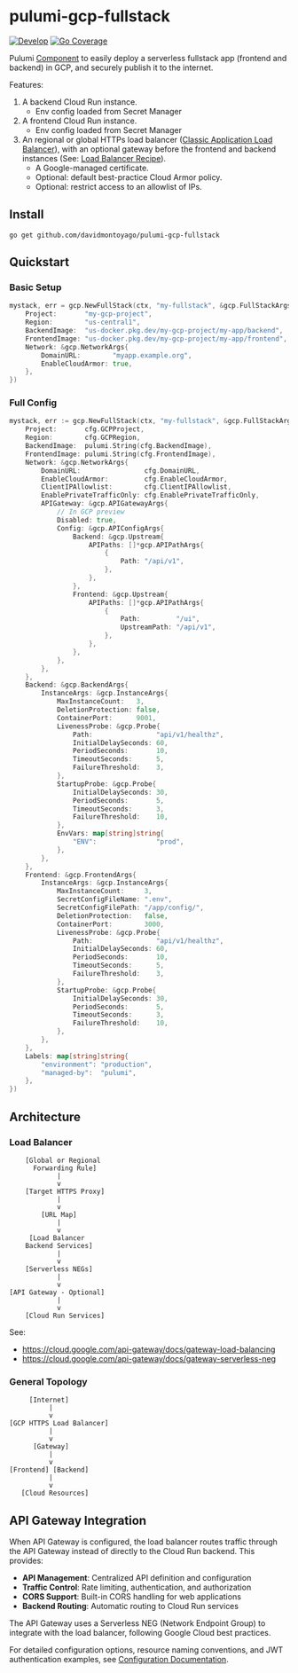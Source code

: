 # pulumi-gcp-fullstack

[![Develop](https://github.com/davidmontoyago/pulumi-gcp-fullstack/actions/workflows/develop.yaml/badge.svg)](https://github.com/davidmontoyago/pulumi-gcp-fullstack/actions/workflows/develop.yaml)
[![Go Coverage](https://github.com/davidmontoyago/pulumi-gcp-pullstack/wiki/coverage.svg)](https://raw.githack.com/wiki/davidmontoyago/pulumi-gcp-fullstack/coverage.html)

Pulumi [Component](https://www.pulumi.com/docs/concepts/resources/components/#component-resources) to easily deploy a serverless fullstack app (frontend and backend) in GCP, and securely publish it to the internet.

Features:

1. A backend Cloud Run instance.
    - Env config loaded from Secret Manager
1. A frontend Cloud Run instance.
    - Env config loaded from Secret Manager
2. An regional or global HTTPs load balancer ([Classic Application Load Balancer](https://cloud.google.com/load-balancing/docs/https#global-classic-connections)), with an optional gateway before the frontend and backend instances (See: [Load Balancer Recipe](#load-balancer-recipe)).
    - A Google-managed certificate.
    - Optional: default best-practice Cloud Armor policy.
    - Optional: restrict access to an allowlist of IPs.

## Install

```
go get github.com/davidmontoyago/pulumi-gcp-fullstack
```

## Quickstart

### Basic Setup

```go
mystack, err = gcp.NewFullStack(ctx, "my-fullstack", &gcp.FullStackArgs{
    Project:       "my-gcp-project",
    Region:        "us-central1",
    BackendImage:  "us-docker.pkg.dev/my-gcp-project/my-app/backend",
    FrontendImage: "us-docker.pkg.dev/my-gcp-project/my-app/frontend",
    Network: &gcp.NetworkArgs{
        DomainURL:        "myapp.example.org",
        EnableCloudArmor: true,
    },
})
```

### Full Config

```go
mystack, err := gcp.NewFullStack(ctx, "my-fullstack", &gcp.FullStackArgs{
    Project:       cfg.GCPProject,
    Region:        cfg.GCPRegion,
    BackendImage:  pulumi.String(cfg.BackendImage),
    FrontendImage: pulumi.String(cfg.FrontendImage),
    Network: &gcp.NetworkArgs{
        DomainURL:                cfg.DomainURL,
        EnableCloudArmor:         cfg.EnableCloudArmor,
        ClientIPAllowlist:        cfg.ClientIPAllowlist,
        EnablePrivateTrafficOnly: cfg.EnablePrivateTrafficOnly,
        APIGateway: &gcp.APIGatewayArgs{
            // In GCP preview
            Disabled: true,
            Config: &gcp.APIConfigArgs{
                Backend: &gcp.Upstream{
                    APIPaths: []*gcp.APIPathArgs{
                        {
                            Path: "/api/v1",
                        },
                    },
                },
                Frontend: &gcp.Upstream{
                    APIPaths: []*gcp.APIPathArgs{
                        {
                            Path:         "/ui",
                            UpstreamPath: "/api/v1",
                        },
                    },
                },
            },
        },
    },
    Backend: &gcp.BackendArgs{
        InstanceArgs: &gcp.InstanceArgs{
            MaxInstanceCount:   3,
            DeletionProtection: false,
            ContainerPort:      9001,
            LivenessProbe: &gcp.Probe{
                Path:                "api/v1/healthz",
                InitialDelaySeconds: 60,
                PeriodSeconds:       10,
                TimeoutSeconds:      5,
                FailureThreshold:    3,
            },
            StartupProbe: &gcp.Probe{
                InitialDelaySeconds: 30,
                PeriodSeconds:       5,
                TimeoutSeconds:      3,
                FailureThreshold:    10,
            },
            EnvVars: map[string]string{
                "ENV":               "prod",
            },
        },
    },
    Frontend: &gcp.FrontendArgs{
        InstanceArgs: &gcp.InstanceArgs{
            MaxInstanceCount:     3,
            SecretConfigFileName: ".env",
            SecretConfigFilePath: "/app/config/",
            DeletionProtection:   false,
            ContainerPort:        3000,
            LivenessProbe: &gcp.Probe{
                Path:                "api/v1/healthz",
                InitialDelaySeconds: 60,
                PeriodSeconds:       10,
                TimeoutSeconds:      5,
                FailureThreshold:    3,
            },
            StartupProbe: &gcp.Probe{
                InitialDelaySeconds: 30,
                PeriodSeconds:       5,
                TimeoutSeconds:      3,
                FailureThreshold:    10,
            },
        },
    },
    Labels: map[string]string{
        "environment": "production",
        "managed-by":  "pulumi",
    },
})
```

## Architecture

### Load Balancer

```
    [Global or Regional
      Forwarding Rule]
            |
            v
    [Target HTTPS Proxy]
            |
            v
        [URL Map]
            |
            v
     [Load Balancer
    Backend Services]
            |
            v
    [Serverless NEGs]
            |
            v
[API Gateway - Optional]
            |
            v
    [Cloud Run Services]

```

See:
- https://cloud.google.com/api-gateway/docs/gateway-load-balancing
- https://cloud.google.com/api-gateway/docs/gateway-serverless-neg


### General Topology

```
     [Internet]
          |
          v
[GCP HTTPS Load Balancer]
          |
          v
      [Gateway]
          |
          v
[Frontend] [Backend]
          |
          v
   [Cloud Resources]
```

## API Gateway Integration

When API Gateway is configured, the load balancer routes traffic through the API Gateway instead of directly to the Cloud Run backend. This provides:

- **API Management**: Centralized API definition and configuration
- **Traffic Control**: Rate limiting, authentication, and authorization
- **CORS Support**: Built-in CORS handling for web applications
- **Backend Routing**: Automatic routing to Cloud Run services

The API Gateway uses a Serverless NEG (Network Endpoint Group) to integrate with the load balancer, following Google Cloud best practices.

For detailed configuration options, resource naming conventions, and JWT authentication examples, see [Configuration Documentation](docs/configuration.md).
